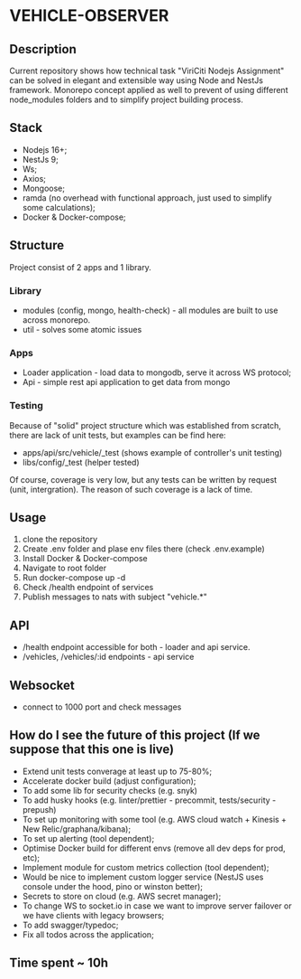 # VEHICLE-OBSERVER

## Description

Current repository shows how technical task "ViriCiti Nodejs Assignment" can be solved in elegant and extensible way using Node and NestJs framework. Monorepo concept applied as well to prevent of using different node_modules folders and to simplify project building process.

## Stack
- Nodejs 16+;
- NestJs 9;
- Ws;
- Axios;
- Mongoose;
- ramda (no overhead with functional approach, just used to simplify some calculations);
- Docker & Docker-compose;

## Structure

Project consist of 2 apps and 1 library.

### Library
- modules (config, mongo, health-check) - all modules are built to use across monorepo.
- util - solves some atomic issues

### Apps
- Loader application - load data to mongodb, serve it across WS protocol;
- Api - simple rest api application to get data from mongo

### Testing

Because of "solid" project structure which was established from scratch, there are lack of unit tests, but examples can be find here:
- apps/api/src/vehicle/_test (shows example of controller's unit testing)
- libs/config/_test (helper tested)

Of course, coverage is very low, but any tests can be written by request (unit, intergration). The reason of such coverage is a lack of time.

## Usage
1. clone the repository
2. Create .env folder and plase env files there (check .env.example)
3. Install Docker & Docker-compose
4. Navigate to root folder
5. Run docker-compose up -d
6. Check /health endpoint of services
7. Publish messages to nats with subject "vehicle.*"

## API
- /health endpoint accessible for both - loader and api service.
- /vehicles, /vehicles/:id endpoints - api service

## Websocket
- connect to 1000 port and check messages

## How do I see the future of this project (If we suppose that this one is live)

- Extend unit tests converage at least up to 75-80%;
- Accelerate docker build (adjust configuration);
- To add some lib for security checks (e.g. snyk)
- To add husky hooks (e.g. linter/prettier - precommit, tests/security - prepush)
- To set up monitoring with some tool (e.g. AWS cloud watch + Kinesis + New Relic/graphana/kibana);
- To set up alerting (tool dependent);
- Optimise Docker build for different envs (remove all dev deps for prod, etc);
- Implement module for custom metrics collection (tool dependent);
- Would be nice to implement custom logger service (NestJS uses console under the hood, pino or winston better);
- Secrets to store on cloud (e.g. AWS secret manager);
- To change WS to socket.io in case we want to improve server failover or we have clients with legacy browsers;
- To add swagger/typedoc;
- Fix all todos across the application;


## Time spent ~ 10h
